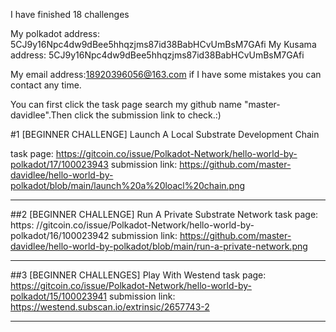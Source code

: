 I have finished 18 challenges

My polkadot address: 5CJ9y16Npc4dw9dBee5hhqzjms87id38BabHCvUmBsM7GAfi
My Kusama address: 5CJ9y16Npc4dw9dBee5hhqzjms87id38BabHCvUmBsM7GAfi


My email address:18920396056@163.com if I have some mistakes you can contact any time.

You can first click the task page search my github name "master-davidlee".Then click the submission link to check.:)



#1 [BEGINNER CHALLENGE] Launch A Local Substrate Development Chain

task page:        https://gitcoin.co/issue/Polkadot-Network/hello-world-by-polkadot/17/100023943
submission link:  https://github.com/master-davidlee/hello-world-by-polkadot/blob/main/launch%20a%20loacl%20chain.png

*******

##2 [BEGINNER CHALLENGE] Run A Private Substrate Network
task page:        https:  //gitcoin.co/issue/Polkadot-Network/hello-world-by-polkadot/16/100023942
submission link:  https://github.com/master-davidlee/hello-world-by-polkadot/blob/main/run-a-private-network.png

********

##3 [BEGINNER CHALLENGES] Play With Westend
task page:        https://gitcoin.co/issue/Polkadot-Network/hello-world-by-polkadot/15/100023941
submission link:  https://westend.subscan.io/extrinsic/2657743-2

********




